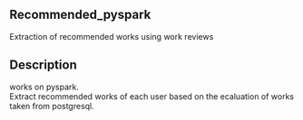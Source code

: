 ## Recommended_pyspark
Extraction of recommended works using work reviews

## Description
works on pyspark.  
Extract recommended works of each user based on the ecaluation of works taken from postgresql.

